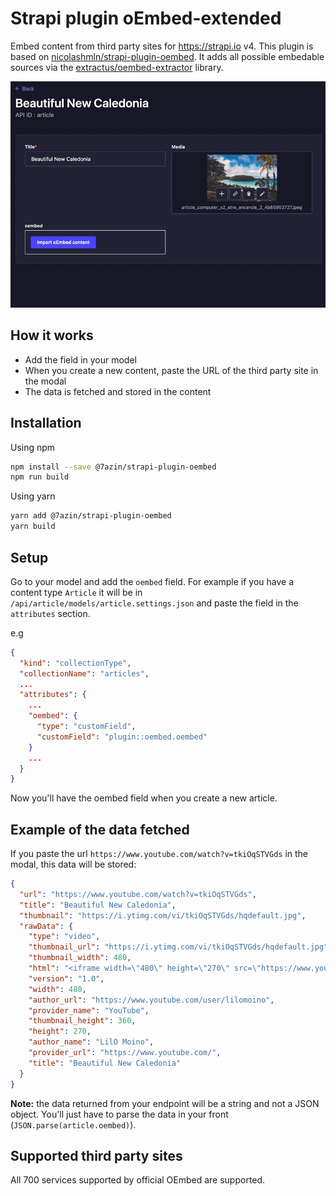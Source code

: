 # Strapi plugin oEmbed-extended

Embed content from third party sites for https://strapi.io v4. This plugin is based on [nicolashmln/strapi-plugin-oembed](https://github.com/nicolashmln/strapi-plugin-oembed). It adds all possible embedable sources via the [extractus/oembed-extractor](https://github.com/extractus/oembed-extractor) library.

![](demo.gif)

## How it works

- Add the field in your model
- When you create a new content, paste the URL of the third party site in the modal
- The data is fetched and stored in the content

## Installation

Using npm

```bash
npm install --save @7azin/strapi-plugin-oembed
npm run build
```

Using yarn

```bash
yarn add @7azin/strapi-plugin-oembed
yarn build
```

## Setup

Go to your model and add the `oembed` field. For example if you have a content type `Article` it will be in `/api/article/models/article.settings.json` and paste the field in the `attributes` section.

e.g

```json
{
  "kind": "collectionType",
  "collectionName": "articles",
  ...
  "attributes": {
    ...
    "oembed": {
      "type": "customField",
      "customField": "plugin::oembed.oembed"
    }
    ...
  }
}
```

Now you'll have the oembed field when you create a new article.

## Example of the data fetched

If you paste the url `https://www.youtube.com/watch?v=tkiOqSTVGds` in the modal, this data will be stored:

```json
{
  "url": "https://www.youtube.com/watch?v=tkiOqSTVGds",
  "title": "Beautiful New Caledonia",
  "thumbnail": "https://i.ytimg.com/vi/tkiOqSTVGds/hqdefault.jpg",
  "rawData": {
    "type": "video",
    "thumbnail_url": "https://i.ytimg.com/vi/tkiOqSTVGds/hqdefault.jpg",
    "thumbnail_width": 480,
    "html": "<iframe width=\"480\" height=\"270\" src=\"https://www.youtube.com/embed/tkiOqSTVGds?feature=oembed\" frameborder=\"0\" allow=\"accelerometer; autoplay; clipboard-write; encrypted-media; gyroscope; picture-in-picture\" allowfullscreen></iframe>",
    "version": "1.0",
    "width": 480,
    "author_url": "https://www.youtube.com/user/lilomoino",
    "provider_name": "YouTube",
    "thumbnail_height": 360,
    "height": 270,
    "author_name": "LilO Moino",
    "provider_url": "https://www.youtube.com/",
    "title": "Beautiful New Caledonia"
  }
}
```

**Note:** the data returned from your endpoint will be a string and not a JSON object. You'll just have to parse the data in your front (`JSON.parse(article.oembed)`).

## Supported third party sites

All 700 services supported by official OEmbed are supported.